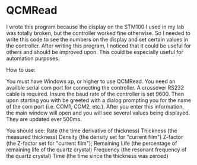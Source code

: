 # QCMRead

I wrote this program because the display on the STM100 I used in my lab was totally broken, 
but the controller worked fine otherwise. So I needed to write this code to see the numbers 
on the display and set certain values in the controller. After writing this program, I 
noticed that it could be useful for others and should be improved upon. This could be especially 
useful for automation purposes.

How to use:

You must have Windows xp, or higher to use QCMRead. You need an availble serial com port 
for connecting the controller. A crossover RS232 cable is required. Insure the baud rate 
of the controller is set 9600. Then upon starting you with be greeted with a dialog prompting 
you for the name of the com port (i.e. COM1, COM2, etc.). After you enter this information, 
the main window will open and you will see several values being displayed. 
They are updated ever 500ms.

You should see:
Rate  (the time derivative of thickness)
Thickness (the measured thickness)
Density (the density set for "current film")
Z-factor  (the Z-factor set for "current film");
Remaining Life (the percentage of remaining life of the quartz crystal)
Frequency (the resonant frequency of the quartz crystal)
Time  (the time since the thickness was zeroed)
